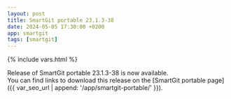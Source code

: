 ```yaml
---
layout: post
title: SmartGit portable 23.1.3-38
date: 2024-05-05 17:30:00 +0200
app: smartgit
tags: [smartgit]
---
```

{% include vars.html %}

Release of SmartGit portable 23.1.3-38 is now available.<br />
You can find links to download this release on the [SmartGit portable page]({{ var_seo_url | append: '/app/smartgit-portable/' }}).
